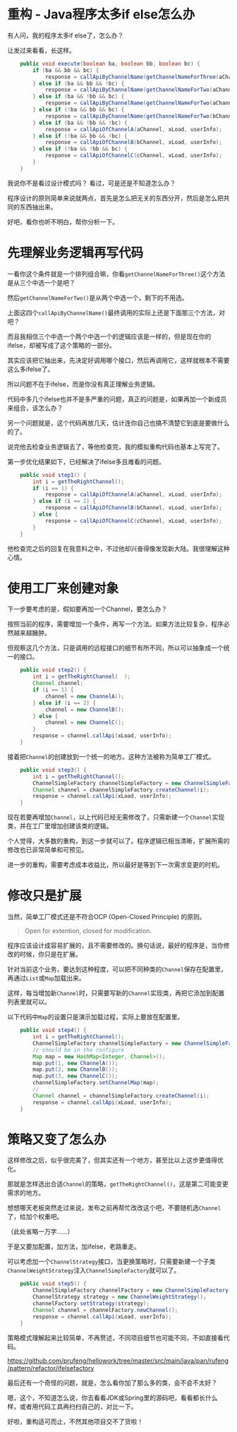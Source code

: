 重构 - Java程序太多if else怎么办
===

有人问，我的程序太多if else了，怎么办？

让发过来看看，长这样。
```java
    public void execute(boolean ba, boolean bb, boolean bc) {
        if (ba && bb && bc) {
            response = callApiByChannelName(getChannelNameForThree(aChannel, bChannel, cChannel), xLoad, userInfo);
        } else if (ba && bb && !bc) {
            response = callApiByChannelName(getChannelNameForTwo(aChannel, bChannel), xLoad, userInfo);
        } else if (ba && !bb && bc) {
            response = callApiByChannelName(getChannelNameForTwo(aChannel, cChannel), xLoad, userInfo);
        } else if (!ba && bb && bc) {
            response = callApiByChannelName(getChannelNameForTwo(bChannel, cChannel), xLoad, userInfo);
        } else if (ba && !bb && !bc) {
            response = callApiOfChannelA(aChannel, xLoad, userInfo);
        } else if (!ba && bb && !bc) {
            response = callApiOfChannelB(bChannel, xLoad, userInfo);
        } else if (!ba && !bb && bc) {
            response = callApiOfChannelC(cChannel, xLoad, userInfo);
        }
    }
```
我说你不是看过设计模式吗？
看过，可是还是不知道怎么办？

程序设计的原则简单来说就两点，首先是怎么把无关的东西分开，然后是怎么把共同的东西抽出来。

好吧，看你也听不明白，帮你分析一下。

# 先理解业务逻辑再写代码

一看你这个条件就是一个排列组合嘛，你看`getChannelNameForThree()`这个方法是从三个中选一个是吧？

然后`getChannelNameForTwo()`是从两个中选一个，剩下的不用选。

上面这四个`callApiByChannelName()`最终调用的实际上还是下面那三个方法，对吧？

而且我相信三个中选一个两个中选一个的逻辑应该是一样的，但是现在你的ifelse，却被写成了这个策略的一部分。

其实应该把它抽出来，先决定好调用哪个接口，然后再调用它，这样就根本不需要这么多ifelse了。

所以问题不在于ifelse，而是你没有真正理解业务逻辑。

代码中多几个ifelse也并不是多严重的问题，真正的问题是，如果再加一个新成员来组合，该怎么办？

另一个问题就是，这个代码再放几天，估计连你自己也搞不清楚它到底是要做什么的了。

说完他去检查业务逻辑去了，等他检查完，我的模拟重构代码也基本上写完了。

第一步优化结果如下，已经解决了ifelse多且难看的问题。
```java
    public void step1() {
        int i = getTheRightChannel();
        if (i == 1) {
            response = callApiOfChannelA(aChannel, xLoad, userInfo);
        } else if (i == 2) {
            response = callApiOfChannelB(bChannel, xLoad, userInfo);
        } else {
            response = callApiOfChannelC(cChannel, xLoad, userInfo);
        }
    }
```
他检查完之后的回复在我意料之中，不过他却兴奋得像发现新大陆。我很理解这种心情。

# 使用工厂来创建对象

下一步要考虑的是，假如要再加一个Channel，要怎么办？

按照当前的程序，需要增加一个条件，再写一个方法。如果方法比较复杂，程序必然越来越臃肿。

但观察这几个方法，只是调用的远程接口的细节有所不同，所以可以抽象成一个统一的接口。
```java
    public void step2() {
        int i = getTheRightChannel(  );
        Channel channel;
        if (i == 1) {
            channel = new ChannelA();
        } else if (i == 2) {
            channel = new ChannelB();
        } else {
            channel = new ChannelC();
        }
        response = channel.callApi(xLoad, userInfo);
    }
```
接着把`Channel`的创建放到一个统一的地方。这种方法被称为简单工厂模式。
```java
    public void step3() {
        int i = getTheRightChannel();
        ChannelSimpleFactory channelSimpleFactory = new ChannelSimpleFactory();
        Channel channel = channelSimpleFactory.createChannel(i);
        response = channel.callApi(xLoad, userInfo);
    }
```

现在若要再增加`Channel`，以上代码已经无需修改了，只需新建一个`Channel`实现类，并在工厂里增加创建该类的逻辑。

个人觉得，大多数的重构，到这一步就可以了。程序逻辑已相当清晰，扩展所需的修改也已非常简单和可预见。

进一步的重构，需要考虑成本收益比，所以最好是等到下一次需求变更的时机。

# 修改只是扩展

当然，简单工厂模式还是不符合OCP (Open-Closed Principle) 的原则。

>Open for extention, closed for modification.

程序应该设计成容易扩展的，且不需要修改的。换句话说，最好的程序是，当你修改的时候，你只是在扩展。

针对当前这个业务，要达到这种程度，可以把不同种类的`Channel`保存在配置里，再通过`List`或`Map`加载出来。

这样，每当增加新`Channel`时，只需要写新的`Channel`实现类，再把它添加到配置列表里就可以。

以下代码中`Map`的设置只是演示加载过程，实际上要放在配置里。
```java
    public void step4() {
        int i = getTheRightChannel();
        ChannelSimpleFactory channelSimpleFactory = new ChannelSimpleFactory();
        // should be in the configure
        Map map = new HashMap<Integer, Channel>();
        map.put(1, new ChannelA());
        map.put(2, new ChannelB());
        map.put(3, new ChannelC());
        channelSimpleFactory.setChannelMap(map);
        //
        Channel channel = channelSimpleFactory.createChannel(i);
        response = channel.callApi(xLoad, userInfo);
    }
```

# 策略又变了怎么办

这样修改之后，似乎很完美了，但其实还有一个地方，甚至比以上这步更值得优化。

那就是怎样选出合适`Channel`的策略，`getTheRightChannel()`，这是第二可能变更需求的地方。

想想哪天老板突然走过来说，发布之前再帮忙改改这个吧，不要随机选`Channel`了，给加个权重吧。

（此处省略一万字……）

于是又要加配置，加方法，加ifelse，老路重走。

可以考虑加一个`ChannelStrategy`接口，当更换策略时，只需要新建一个子类`ChannelWeightStrategy`注入`ChannelSimpleFactory`就可以了。

```java
    public void step5() {
        ChannelSimpleFactory channelFactory = new ChannelSimpleFactory();
        ChannelStrategy strategy = new ChannelWeightStrategy();
        channelFactory.setStrategy(strategy);
        Channel channel = channelFactory.newChannel();
        response = channel.callApi(xLoad, userInfo);
    }
```
策略模式理解起来比较简单，不再赘述，不同项目细节也可能不同，不如直接看代码。

https://github.com/prufeng/hellowork/tree/master/src/main/java/pan/rufeng/pattern/refactor/ifelsefactory

最后还有一个奇怪的问题，就是，怎么看你加了那么多的类，会不会不太好？

嗯，这个，不知道怎么说，你去看看JDK或Spring里的源码吧，看看都长什么样，或者用代码工具再扫扫自己的，对比一下。

好啦，重构适可而止，不然其他项目交不了货啦！